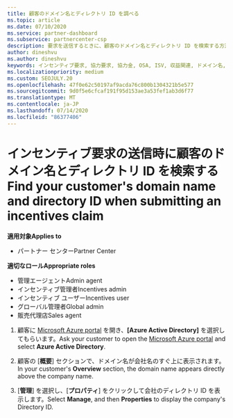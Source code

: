 ```yaml
---
title: 顧客のドメイン名とディレクトリ ID を調べる
ms.topic: article
ms.date: 07/10/2020
ms.service: partner-dashboard
ms.subservice: partnercenter-csp
description: 要求を送信するときに、顧客のドメイン名とディレクトリ ID を検索する方法について説明します。
author: dineshvu
ms.author: dineshvu
keywords: インセンティブ要求, 協力要求, 協力金, OSA, ISV, 収益関連, ドメイン名, ディレクトリ ID
ms.localizationpriority: medium
ms.custom: SEOJULY.20
ms.openlocfilehash: 47f0e62c50197af9acda76c800b1304321b5e577
ms.sourcegitcommit: 9d0f5e6cfcaf191f95d153ae3a53fef1ab3d6f77
ms.translationtype: MT
ms.contentlocale: ja-JP
ms.lasthandoff: 07/14/2020
ms.locfileid: "86377406"
---
```

# <a name="find-your-customers-domain-name-and-directory-id-when-submitting-an-incentives-claim"></a><span data-ttu-id="a4066-104">インセンティブ要求の送信時に顧客のドメイン名とディレクトリ ID を検索する</span><span class="sxs-lookup"><span data-stu-id="a4066-104">Find your customer's domain name and directory ID when submitting an incentives claim</span></span>

<span data-ttu-id="a4066-105">**適用対象**</span><span class="sxs-lookup"><span data-stu-id="a4066-105">**Applies to**</span></span>

- <span data-ttu-id="a4066-106">パートナー センター</span><span class="sxs-lookup"><span data-stu-id="a4066-106">Partner Center</span></span>

<span data-ttu-id="a4066-107">**適切なロール**</span><span class="sxs-lookup"><span data-stu-id="a4066-107">**Appropriate roles**</span></span>

- <span data-ttu-id="a4066-108">管理エージェント</span><span class="sxs-lookup"><span data-stu-id="a4066-108">Admin agent</span></span>
- <span data-ttu-id="a4066-109">インセンティブ管理者</span><span class="sxs-lookup"><span data-stu-id="a4066-109">Incentives admin</span></span>
- <span data-ttu-id="a4066-110">インセンティブ ユーザー</span><span class="sxs-lookup"><span data-stu-id="a4066-110">Incentives user</span></span>
- <span data-ttu-id="a4066-111">グローバル管理者</span><span class="sxs-lookup"><span data-stu-id="a4066-111">Global admin</span></span>
- <span data-ttu-id="a4066-112">販売代理店</span><span class="sxs-lookup"><span data-stu-id="a4066-112">Sales agent</span></span>

1. <span data-ttu-id="a4066-113">顧客に [Microsoft Azure portal](https://portal.azure.com/#home) を開き、**[Azure Active Directory]** を選択してもらいます。</span><span class="sxs-lookup"><span data-stu-id="a4066-113">Ask your customer to open the [Microsoft Azure portal](https://portal.azure.com/#home) and select **Azure Active Directory**.</span></span>

2. <span data-ttu-id="a4066-114">顧客の [**概要**] セクションで、ドメイン名が会社名のすぐ上に表示されます。</span><span class="sxs-lookup"><span data-stu-id="a4066-114">In your customer's **Overview** section, the domain name appears directly above the company name.</span></span>  

3. <span data-ttu-id="a4066-115">[**管理**] を選択し、[**プロパティ**] をクリックして会社のディレクトリ ID を表示します。</span><span class="sxs-lookup"><span data-stu-id="a4066-115">Select **Manage**, and then **Properties** to display the company's Directory ID.</span></span>
